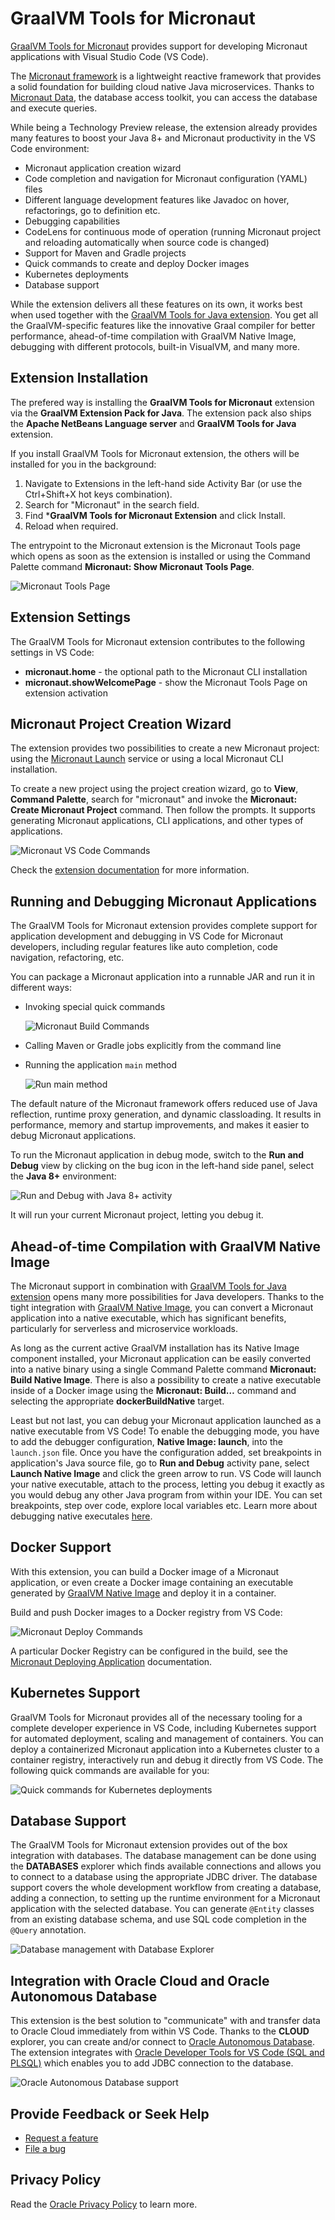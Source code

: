 # GraalVM Tools for Micronaut

[GraalVM Tools for Micronaut](https://marketplace.visualstudio.com/items?itemName=oracle-labs-graalvm.micronaut) provides support for developing Micronaut applications with Visual Studio Code (VS Code).

The [Micronaut framework](https://micronaut.io/) is a lightweight reactive framework that provides a solid foundation for building cloud native Java microservices. Thanks to [Micronaut Data](https://micronaut-projects.github.io/micronaut-data/latest/guide/), the database access toolkit, you can access the database and execute queries. 

While being a Technology Preview release, the extension already provides many features to boost your Java 8+ and Micronaut productivity in the VS Code environment:

- Micronaut application creation wizard
- Code completion and navigation for Micronaut configuration (YAML) files
- Different language development features like Javadoc on hover, refactorings, go to definition etc.
- Debugging capabilities
- CodeLens for continuous mode of operation (running Micronaut project and reloading automatically when source code is changed)
- Support for Maven and Gradle projects
- Quick commands to create and deploy Docker images
- Kubernetes deployments
- Database support

While the extension delivers all these features on its own, it works best when used together with the [GraalVM Tools for Java extension](https://marketplace.visualstudio.com/items?itemName=oracle-labs-graalvm.graalvm). You get all the GraalVM-specific features like the innovative Graal compiler for better performance, ahead-of-time compilation with GraalVM Native Image, debugging with different protocols, built-in VisualVM, and many more.

## Extension Installation

The prefered way is installing the **GraalVM Tools for Micronaut** extension via the **GraalVM Extension Pack for Java**. The extension pack also ships the **Apache NetBeans Language server** and **GraalVM Tools for Java** extension.

If you install GraalVM Tools for Micronaut extension, the others will be installed for you in the background: 

1. Navigate to Extensions in the left-hand side Activity Bar (or use the Ctrl+Shift+X hot keys combination).
2. Search for "Micronaut" in the search field.
3. Find ***GraalVM Tools for Micronaut Extension** and click Install.
4. Reload when required.

The entrypoint to the Micronaut extension is the Micronaut Tools page which opens as soon as the extension is installed or using the Command Palette command **Micronaut: Show Micronaut Tools Page**.

![Micronaut Tools Page](images/micronaut_tools_page.png)

## Extension Settings

The GraalVM Tools for Micronaut extension contributes to the following settings in VS Code:

* __micronaut.home__ - the optional path to the Micronaut CLI installation
* __micronaut.showWelcomePage__ - show the Micronaut Tools Page on extension activation

## Micronaut Project Creation Wizard

The extension provides two possibilities to create a new Micronaut project: using the [Micronaut Launch](https://micronaut.io/launch/) service or using a local Micronaut CLI installation.

To create a new project using the project creation wizard, go to  **View**, **Command Palette**, search for "micronaut" and invoke the **Micronaut: Create Micronaut Project** command. Then follow the prompts.
It supports generating Micronaut applications, CLI applications, and other types of applications. 

![Micronaut VS Code Commands](images/micronaut-vs-code-commands.png)

Check the [extension documentation](https://www.graalvm.org/tools/vscode/micronaut-extension/) for more information.

## Running and Debugging Micronaut Applications

The GraalVM Tools for Micronaut extension provides complete support for application development and debugging in VS Code for Micronaut developers, including regular features like auto completion, code navigation, refactoring, etc.

You can package a Micronaut application into a runnable JAR and run it in different ways:
- Invoking special quick commands

  ![Micronaut Build Commands](images/micronaut-build-commands.png)

- Calling Maven or Gradle jobs explicitly from the command line
- Running the application `main` method

  ![Run main method](images/run_main_method.png) 

The default nature of the Micronaut framework offers reduced use of Java reflection, runtime proxy generation, and dynamic classloading. It results in performance, memory and startup improvements, and makes it easier to debug Micronaut applications.

To run the Micronaut application in debug mode, switch to the **Run and Debug** view by clicking on the bug icon in the left-hand side panel, select the **Java 8+** environment:

![Run and Debug with Java 8+ activity](images/run_debug_activity.png)

It will run your current Micronaut project, letting you debug it.

## Ahead-of-time Compilation with GraalVM Native Image

The Micronaut support in combination with [GraalVM Tools for Java extension](https://marketplace.visualstudio.com/items?itemName=oracle-labs-graalvm.graalvm) opens many more possibilities for Java developers. Thanks to the tight integration with [GraalVM Native Image](../../../reference-manual/native-image/README.md), you can convert a Micronaut application into a native executable, which has significant benefits, particularly for serverless and microservice workloads.  

As long as the current active GraalVM installation has its Native Image component installed, your Micronaut application can be easily converted into a native binary using a single Command Palette command **Micronaut: Build Native Image**. There is also a possibility to create a native executable inside of a Docker image using the **Micronaut: Build…** command and selecting the appropriate **dockerBuildNative** target.

Least but not last, you can debug your Micronaut application launched as a native executable from VS Code! To enable the debugging mode, you have to add the debugger configuration, **Native Image: launch**, into the `launch.json` file. Once you have the configuration added, set breakpoints in application's Java source file, go to **Run and Debug** activity pane, select **Launch Native Image** and click the green arrow to run. VS Code will launch your native executable, attach to the process, letting you debug it exactly as you would debug any other Java program from within your IDE. You can set breakpoints, step over code, explore local variables etc. Learn more about debugging native executales [here](https://www.graalvm.org/tools/vscode/graalvm-extension/debugging-native-image/).

## Docker Support

With this extension, you can build a Docker image of a Micronaut application, or even create a Docker image containing an executable generated by [GraalVM Native Image](https://www.graalvm.org/reference-manual/native-image/) and deploy it in a container. 

Build and push Docker images to a Docker registry from VS Code:

![Micronaut Deploy Commands](images/micronaut-deploy-commands.png)

A particular Docker Registry can be configured in the build, see the [Micronaut Deploying Application](https://micronaut-projects.github.io/micronaut-maven-plugin/latest/examples/deploy.html) documentation.

## Kubernetes Support

GraalVM Tools for Micronaut provides all of the necessary tooling for a complete developer experience in VS Code, including Kubernetes support for automated deployment, scaling and management of containers. 
You can deploy a containerized Micronaut application into a Kubernetes cluster to a container registry, interactively run and debug it directly from VS Code. The following quick commands are available for you:

![Quick commands for Kubernetes deployments](images/create_k8s_deployment.png)

<!-- To learn more, [check this guide](https://www.graalvm.org/tools/vscode/micronaut-extension/#deploy-and-run-micronaut-applications-in-a-kubernetes-cluster) that walks you through deploying a Micronaut application with [Oracle Container Engine for Kubernetes (OKE)](https://www.oracle.com/uk/cloud-native/container-engine-kubernetes/). -->

## Database Support

The GraalVM Tools for Micronaut extension provides out of the box integration with databases.
The database management can be done using the **DATABASES** explorer which finds available connections and allows you to connect to a database using the appropriate JDBC driver.
The database support covers the whole development workflow from creating a database, adding a connection, to setting up the runtime environment for a Micronaut application with the selected database. 
You can generate `@Entity` classes from an existing database schema, and use SQL code completion in the `@Query` annotation.
  
![Database management with Database Explorer](images/database-explorer-actions.png)

## Integration with Oracle Cloud and Oracle Autonomous Database

This extension is the best solution to "communicate" with and transfer data to Oracle Cloud immediately from within VS Code. 
Thanks to the **CLOUD** explorer, you can create and/or connect to [Oracle Autonomous Database](https://www.oracle.com/autonomous-database). 
The extension integrates with [Oracle Developer Tools for VS Code (SQL and PLSQL)](https://marketplace.visualstudio.com/items?itemName=Oracle.oracledevtools) which enables you to add JDBC connection to the database.

![Oracle Autonomous Database support](images/oracle_db_support.png)

## Provide Feedback or Seek Help

* [Request a feature](https://github.com/graalvm/vscode-extensions/issues/new?labels=enhancement)
* [File a bug](https://github.com/graalvm/vscode-extensions/issues/new?labels=bug)

## Privacy Policy

Read the [Oracle Privacy Policy](https://www.oracle.com/legal/privacy/privacy-policy.html) to learn more.